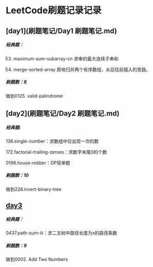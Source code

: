 # LeetCode刷题记录记录

## [day1](刷题笔记/Day1 刷题笔记.md)

##### 经典题：

53. maximum-sum-subarray-cn 求串的最大连续子串和

88. merge-sorted-array 原地归并两个有序数组，从后往前插入的思路。

##### 刷题数：8

做到0125. valid-palindrome

## [day2](刷题笔记/Day2 刷题笔记.md)

##### 经典题:

136.single-number：求数组中仅出现一次的数

172.factorial-trailing-zeroes：求数字末尾0的个数

0198.house-robber：DP简单题

##### 刷题数：10

做到226.invert-binary-tree

## [day3]((刷题笔记/Day3刷题笔记.md))

##### 经典题：

0437.path-sum-iii：求二叉树中路径长度为x的路径条数

##### 刷题数：9

做到0002. Add Two Numbers